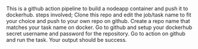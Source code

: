 This is a github action pipeline to build a nodeapp container and push it to dockerhub.
steps involved;
Clone this repo and edit the job/task name to fit your choice and push to your own repo on github.
Create a repo name that matches your task name on docker.
Go to github and setup your dockerhub secret username and password for the repository.
Go to action on github and run the task.
Your output should be success.
